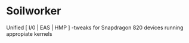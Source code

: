 # Soilworker
Unified [ I/0 | EAS | HMP ] -tweaks for Snapdragon 820 devices running appropiate kernels

